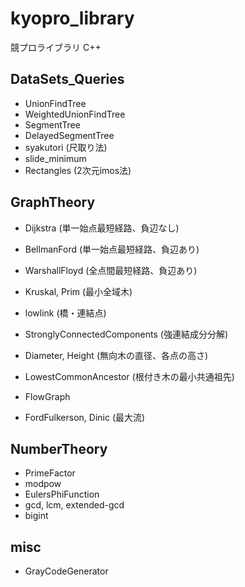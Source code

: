 # kyopro_library
競プロライブラリ C++

## DataSets_Queries
- UnionFindTree
- WeightedUnionFindTree
- SegmentTree
- DelayedSegmentTree
- syakutori (尺取り法)
- slide_minimum
- Rectangles (2次元imos法)

## GraphTheory
- Dijkstra      (単一始点最短経路、負辺なし)
- BellmanFord   (単一始点最短経路、負辺あり)
- WarshallFloyd (全点間最短経路、負辺あり)
- Kruskal, Prim (最小全域木)
- lowlink       (橋・連結点)
- StronglyConnectedComponents (強連結成分分解)
- Diameter, Height (無向木の直径、各点の高さ)
- LowestCommonAncestor (根付き木の最小共通祖先)

- FlowGraph
- FordFulkerson, Dinic  (最大流)

## NumberTheory
- PrimeFactor
- modpow
- EulersPhiFunction
- gcd, lcm, extended-gcd
- bigint

## misc
- GrayCodeGenerator
